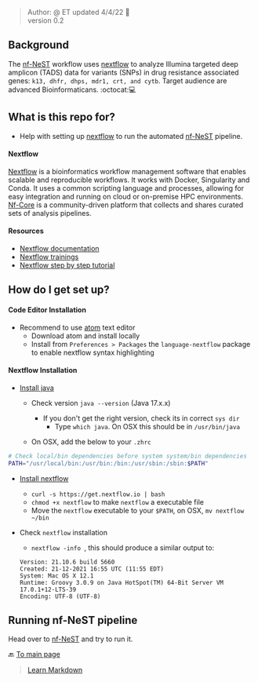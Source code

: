 > Author: @ ET updated 4/4/22 :goat:  
> version 0.2

## Background ##

The [nf-NeST](https://github.com/CDCgov/Nf-NeST) workflow uses [nextflow](https://www.nextflow.io/docs/latest/index.html) to analyze Illumina targeted deep amplicon (TADS) data for variants (SNPs) in drug resistance associated genes: `k13, dhfr, dhps, mdr1, crt, and cytb`. Target audience are advanced Bioinformaticans. :octocat::computer:

## What is this repo for? ##

* Help with setting up [nextflow](https://www.nextflow.io/docs/latest/index.html) to run the automated [nf-NeST](https://github.com/CDCgov/Nf-NeST) pipeline.

#### Nextflow ####

[Nextflow](https://www.nextflow.io/docs/latest/index.html) is a bioinformatics workflow management software that enables scalable and reproducible workflows. It works with Docker, Singularity and Conda. It uses a common scripting language and processes, allowing for easy integration and running on cloud or on-premise HPC environments. [Nf-Core](https://nf-co.re) is a community-driven platform that collects and shares curated sets of analysis pipelines.

#### Resources ####
* [Nextflow documentation](https://www.nextflow.io/docs/latest/basic.html)
* [Nextflow trainings ](https://nf-co.re/usage/nextflow)
* [Nextflow step by step tutorial](https://carpentries-incubator.github.io/workflows-nextflow/)

## How do I get set up? ##

#### Code Editor Installation ####
* Recommend to use [atom](https://atom.io) text editor
  * Download atom and install locally
  * Install from `Preferences > Packages` the `language-nextflow` package to enable nextflow syntax highlighting

#### Nextflow Installation ####

* [Install java](https://www.oracle.com/java/technologies/downloads/)
  * Check version `java --version` (Java 17.x.x)
    * If you don't get the right version, check its in correct `sys dir`
      * Type `which java`. On OSX this should be in `/usr/bin/java`

  * On OSX, add the below to your `.zhrc`  

```bash
# Check local/bin dependencies before system system/bin dependencies
PATH="/usr/local/bin:/usr/bin:/bin:/usr/sbin:/sbin:$PATH"
```

* [Install nextflow](https://www.nextflow.io/docs/latest/getstarted.html#installation)
  * `curl -s https://get.nextflow.io | bash`
  * `chmod +x nextflow` to make `nextflow` a executable file  
  * Move the `nextflow` executable to your `$PATH`, on OSX, `mv nextflow ~/bin`


* Check `nextflow` installation
  * `nextflow -info `, this should produce a similar output to:

  ```
  Version: 21.10.6 build 5660
  Created: 21-12-2021 16:55 UTC (11:55 EDT)
  System: Mac OS X 12.1
  Runtime: Groovy 3.0.9 on Java HotSpot(TM) 64-Bit Server VM 17.0.1+12-LTS-39
  Encoding: UTF-8 (UTF-8)
  ```

## Running nf-NeST pipeline ##
Head over to [nf-NeST](https://github.com/CDCgov/Nf-NeST) and try to run it.

:back: [To main page](https://github.com/CDCgov/MaRS)
> [Learn Markdown](https://bitbucket.org/tutorials/markdowndemo)

